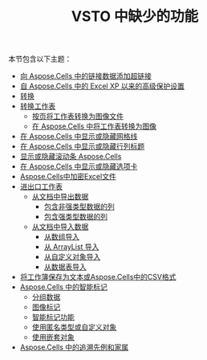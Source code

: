 ﻿---
title: VSTO 中缺少的功能
type: docs
weight: 20
url: /zh/net/missing-features-in-vsto/
---
本节包含以下主题：

- [向 Aspose.Cells 中的链接数据添加超链接](/cells/zh/net/adding-hyperlinks-to-link-data-in-aspose-cells/)
- [自 Aspose.Cells 中的 Excel XP 以来的高级保护设置](/cells/zh/net/advanced-protection-settings-since-excel-xp-in-aspose-cells/)
- [转换](/cells/zh/net/conversion/)
- [转换工作表](/cells/zh/net/converting-worksheet/)
  - [按页将工作表转换为图像文件](/cells/zh/net/converting-worksheet-to-image-file-by-page/)
  - [在 Aspose.Cells 中将工作表转换为图像](/cells/zh/net/converting-worksheet-to-image-in-aspose-cells/)
- [在 Aspose.Cells 中显示或隐藏网格线](/cells/zh/net/display-or-hide-gridlines-in-aspose-cells/)
- [在 Aspose.Cells 中显示或隐藏行列标题](/cells/zh/net/display-or-hide-row-column-headers-in-aspose-cells/)
- [显示或隐藏滚动条 Aspose.Cells](/cells/zh/net/display-or-hide-scroll-bars-in-aspose-cells/)
- [在 Aspose.Cells 中显示或隐藏选项卡](/cells/zh/net/display-or-hide-tabs-in-aspose-cells/)
- [Aspose.Cells中加密Excel文件](/cells/zh/net/encrypting-excel-files-in-aspose-cells/)
- [进出口工作表](/cells/zh/net/import-and-export-worksheet/)
  - [从文档中导出数据](/cells/zh/net/export-data-from-document/)
    - [包含非强类型数据的列](/cells/zh/net/columns-containing-non-strongly-typed-data/)
    - [包含强类型数据的列](/cells/zh/net/columns-containing-strongly-typed-data/)
  - [从文档中导入数据](/cells/zh/net/import-data-from-document/)
    - [从数组导入](/cells/zh/net/importing-from-array/)
    - [从 ArrayList 导入](/cells/zh/net/importing-from-arraylist/)
    - [从自定义对象导入](/cells/zh/net/importing-from-custom-objects/)
    - [从数据表导入](/cells/zh/net/importing-from-datatable/)
- [将工作簿保存为文本或Aspose.Cells中的CSV格式](/cells/zh/net/save-workbook-to-text-or-csv-format-in-aspose-cells/)
- [Aspose.Cells 中的智能标记](/cells/zh/net/smart-markers-in-aspose-cells/)
  - [分组数据](/cells/zh/net/grouping-data/)
  - [图像标记](/cells/zh/net/image-markers/)
  - [智能标记功能](/cells/zh/net/smart-markers-feature/)
  - [使用匿名类型或自定义对象](/cells/zh/net/using-anonymous-types-or-custom-objects/)
  - [使用嵌套对象](/cells/zh/net/using-nested-objects/)
- [Aspose.Cells 中的追溯先例和家属](/cells/zh/net/tracing-precedents-and-dependents-in-aspose-cells/)
